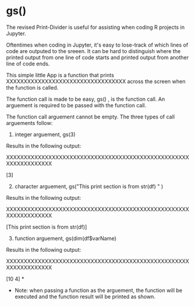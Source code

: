 # gs()

The revised Print-Divider is useful for assisting when coding R projects in Jupyter.

Oftentimes when coding in Jupyter, it's easy to lose-track of which lines of code are outputed to the sreeen.  It can be hard to distinguish where the printed output from one line of code starts and printed output from another line of code ends.  


This simple little App is a function that prints  XXXXXXXXXXXXXXXXXXXXXXXXXXXXXXXXXX across the screen when the function is called.

The function call is made to be easy, gs() , is the function call.  An arguement is required to be passed with the function call.

The function call arguement cannot be empty.  The three types of call arguements follow:

1) integer arguement,  gs(3)

Results in the following output:

XXXXXXXXXXXXXXXXXXXXXXXXXXXXXXXXXXXXXXXXXXXXXXXXXXXXXXXXXXXXXXXXX

[3]



2) character arguement, gs("This print section is from str(df) " )

Results in the following output:

XXXXXXXXXXXXXXXXXXXXXXXXXXXXXXXXXXXXXXXXXXXXXXXXXXXXXXXXXXXXXXXXX

[This print section is from str(df)]



3) function arguement, gs(dim(df$varName) 

Results in the following output:

XXXXXXXXXXXXXXXXXXXXXXXXXXXXXXXXXXXXXXXXXXXXXXXXXXXXXXXXXXXXXXXXX

[10 4]  *


* Note: when passing a function as the arguement, the function will be executed and the function result will be printed as shown.
